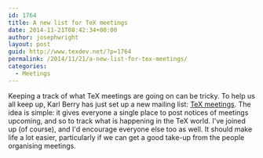 ```yaml
---
id: 1764
title: A new list for TeX meetings
date: 2014-11-21T08:42:34+00:00
author: josephwright
layout: post
guid: http://www.texdev.net/?p=1764
permalink: /2014/11/21/a-new-list-for-tex-meetings/
categories:
  - Meetings
---
```

Keeping a track of what TeX meetings are going on can be tricky. To help us all keep up, Karl Berry has just set up a new mailing list: <a href="http://tug.org/mailman/listinfo/tex-meetings">TeX meetings</a>. The idea is simple: it gives everyone a single place to post notices of meetings upcoming, and so to track what is happening in the TeX world. I've joined up (of course), and I'd encourage everyone else too as well. It should make life a lot easier, particularly if we can get  a good take-up from the people organising meetings.

